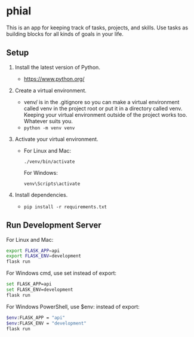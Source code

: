 # phial
This is an app for keeping track of tasks, projects, and skills. Use tasks as building blocks for all kinds of goals in your life.

## Setup
1. Install the latest version of Python.
    - https://www.python.org/
2. Create a virtual environment.
    - venv/ is in the .gitignore so you can make a virtual environment called venv in the project root or put it in a directory called venv. Keeping your virtual environment outside of the project works too. Whatever suits you.
    - `python -m venv venv`
    
3. Activate your virtual environment.    
    - For Linux and Mac:
    
        `./venv/bin/activate`
    
        For Windows:

        `venv\Scripts\activate`

4. Install dependencies.
    - `pip install -r requirements.txt`

## Run Development Server
For Linux and Mac:

```bash
export FLASK_APP=api
export FLASK_ENV=development
flask run
```

For Windows cmd, use set instead of export:

```bash
set FLASK_APP=api
set FLASK_ENV=development
flask run
```

For Windows PowerShell, use $env: instead of export:

```bash
$env:FLASK_APP = "api"
$env:FLASK_ENV = "development"
flask run
```
